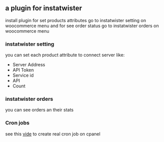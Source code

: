 ## a plugin for instatwister
install plugin
for set products attributes go to instatwister setting on woocommerce menu
and for see order status go to instatwister orders on woocommerce menu

### instatwister setting
you can set each product attribute to connect server like:
+ Server Address
+ API Token
+ Service id
+ API
+ Count

### instatwister orders
you can see orders an their stats

### Cron jobs
see this [vide](https://www.youtube.com/watch?v=DDMfiWkhUaA) to create real cron job on cpanel
